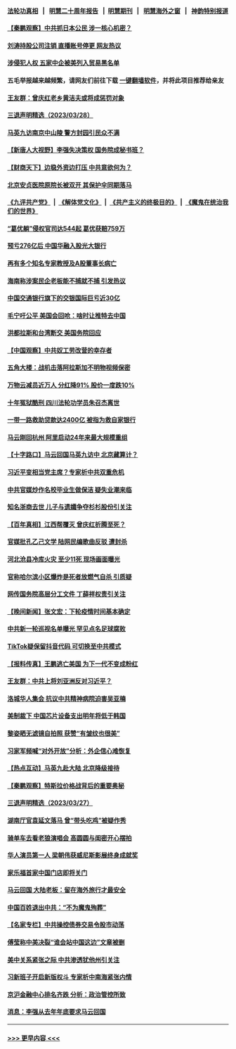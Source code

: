 #### [法轮功真相](https://github.com/gfw-breaker/truth/blob/master/README.md?t=0) &nbsp;&nbsp;|&nbsp;&nbsp; [明慧二十周年报告](https://github.com/gfw-breaker/mh-reports/blob/master/README.md?t=0) &nbsp;&nbsp;|&nbsp;&nbsp;[明慧期刊](https://github.com/gfw-breaker/mh-qikan) &nbsp;&nbsp;|&nbsp;&nbsp; [明慧海外之窗](https://github.com/gfw-breaker/mh-news/blob/master/README.md?t=0) &nbsp;&nbsp;|&nbsp;&nbsp; [神韵特别报道](https://github.com/gfw-breaker/mh-news/blob/master/shenyun.md?t=0)
#### [【秦鹏观察】中共抓日本公民 涉一核心机密？](../pages/nsc413/n13960569.md?t=03291243) 
#### [刘涛持股公司注销 直播账号停更 网友热议](../pages/nsc413/n13960536.md?t=03291243) 
#### [涉侵犯人权 五家中企被美列入贸易黑名单](../pages/nsc413/n13960595.md?t=03291243) 
#### 五毛举报越来越频繁，请网友们前往下载 [一键翻墙软件](https://github.com/gfw-breaker/ssr-accounts)，并将此项目推荐给亲友
#### [王友群：曾庆红老乡黄洁夫或将成惩罚对象](../pages/nsc413/n13960455.md?t=03291243) 
#### [三退声明精选（2023/03/28）](../pages/nsc413/n13960570.md?t=03291243) 
#### [马英九访南京中山陵 警方封园引民众不满](../pages/nsc413/n13960238.md?t=03291243) 
#### [【新唐人大视野】李强失决策权 国务院成秘书班？](../pages/nsc413/n13960468.md?t=03291243) 
#### [【财商天下】边稳外资边打压 中共意欲何为？](../pages/nsc413/n13960532.md?t=03291243) 
#### [北京安贞医院原院长被双开 其保护伞同期落马](../pages/nsc413/n13960485.md?t=03291243) 
#### [《九评共产党》](https://github.com/begood0513/9ping.md/blob/master/README.md) &nbsp;|&nbsp; [《解体党文化》](../../../../jtdwh.md/blob/master/README.md)  &nbsp;|&nbsp; [《共产主义的终极目的》](../../../../gczydzjmd.md/blob/master/README.md) &nbsp;|&nbsp; [《魔鬼在统治我们的世界》](../../../../mgztzwmdsj.md/blob/master/README.md) 
#### [“葛优躺”侵权官司达544起 葛优获赔759万](../pages/nsc413/n13960517.md?t=03291243) 
#### [预亏276亿后 中国华融入股光大银行](../pages/nsc413/n13960472.md?t=03291243) 
#### [再有多个知名专家教授及A股董事长病亡](../pages/nsc413/n13960467.md?t=03291243) 
#### [海南称涉案民企老板能不捕就不捕 引发热议](../pages/nsc413/n13960205.md?t=03291243) 
#### [中国交通银行旗下的交银国际巨亏近30亿](../pages/nsc413/n13960506.md?t=03291243) 
#### [毛宁吁公平 美国会回呛：啥时让推特去中国](../pages/nsc413/n13960476.md?t=03291243) 
#### [洪都拉斯和台湾断交 美国务院回应](../pages/nsc413/n13960478.md?t=03291243) 
#### [【中国观察】中共奴工劳改营的幸存者](../pages/nsc413/n13959529.md?t=03291243) 
#### [五角大楼：战机击落阿拉斯加不明物视频保密](../pages/nsc413/n13960452.md?t=03291243) 
#### [万物云减员近万人 分红降91% 股价一度跌10%](../pages/nsc413/n13960386.md?t=03291243) 
#### [十年冤狱酷刑 四川法轮功学员朱召杰离世](../pages/nsc413/n13959794.md?t=03291243) 
#### [一带一路救助贷款达2400亿 被指为救自家银行](../pages/nsc413/n13960363.md?t=03291243) 
#### [马云刚回杭州 阿里启动24年来最大规模重组](../pages/nsc413/n13960348.md?t=03291243) 
#### [【十字路口】马云回国马英九访中 北京藏算计？](../pages/nsc413/n13960347.md?t=03291243) 
#### [习近平变相当党主席？专家析中共双重危机](../pages/nsc413/n13960204.md?t=03291243) 
#### [中共官媒炒作名校毕业生做保洁 疑失业潮来临](../pages/nsc413/n13960303.md?t=03291243) 
#### [知名浙商去世 儿子与遗孀争夺杉杉股份引关注](../pages/nsc413/n13960235.md?t=03291243) 
#### [【百年真相】江西帮覆灭 曾庆红折腾至死？](../pages/nsc413/n13957861.md?t=03291243) 
#### [官媒批孔乙己文学 陆网民编歌曲反驳 遭封杀](../pages/nsc413/n13960282.md?t=03291243) 
#### [河北沧县冷库火灾 至少11死 现场画面曝光](../pages/nsc413/n13960261.md?t=03291243) 
#### [官称哈尔滨小区爆炸是死者放燃气自杀 引质疑](../pages/nsc413/n13960217.md?t=03291243) 
#### [网传国务院高层分工文件 丁薛祥权责引关注](../pages/nsc413/n13960107.md?t=03291243) 
#### [【晚间新闻】张文宏：下轮疫情时间基本确定](../pages/nsc413/n13960183.md?t=03291243) 
#### [中共新一轮巡视名单曝光 罕见点名足球腐败](../pages/nsc413/n13959988.md?t=03291243) 
#### [TikTok疑保留抖音代码 可切换至中共模式](../pages/nsc413/n13960112.md?t=03291243) 
#### [【报料传真】王鹏逃亡美国 为下一代不变成粉红](../pages/nsc413/n13956218.md?t=03291243) 
#### [王友群：中共上将刘亚洲反对习近平？](../pages/nsc413/n13959965.md?t=03291243) 
#### [洛城华人集会 抗议中共精神病院迫害吴亚楠](../pages/nsc413/n13959971.md?t=03291243) 
#### [美制裁下 中国芯片设备支出明年将低于韩国](../pages/nsc413/n13959924.md?t=03291243) 
#### [黎姿晒无滤镜自拍照 获赞“有皱纹也很美”](../pages/nsc413/n13959894.md?t=03291243) 
#### [习家军频喊“对外开放”分析：外企信心难恢复](../pages/nsc413/n13959777.md?t=03291243) 
#### [【热点互动】马英九赴大陆 北京降级接待](../pages/nsc413/n13959869.md?t=03291243) 
#### [【秦鹏观察】特斯拉价格战背后的重要奥秘](../pages/nsc413/n13959896.md?t=03291243) 
#### [三退声明精选（2023/03/27）](../pages/nsc413/n13959910.md?t=03291243) 
#### [湖南厅官袁延文落马 曾“带头吃鸡”被疑作秀](../pages/nsc413/n13959881.md?t=03291243) 
#### [骑单车去看老狼演唱会 高圆圆与闺密开心摆拍](../pages/nsc413/n13959871.md?t=03291243) 
#### [华人演员第一人 梁朝伟获威尼斯影展终身成就奖](../pages/nsc413/n13959846.md?t=03291243) 
#### [家乐福首家中国门店即将关门](../pages/nsc413/n13959863.md?t=03291243) 
#### [马云回国 大陆老板：留在海外旅行才最安全](../pages/nsc413/n13959809.md?t=03291243) 
#### [中国百姓退出中共：“不为魔鬼殉葬”](../pages/nsc413/n13959024.md?t=03291243) 
#### [【名家专栏】中共操控债券交易令股市动荡](../pages/nsc413/n13959631.md?t=03291243) 
#### [傅莹称中美决裂“谁会站中国这边”文章被删](../pages/nsc413/n13959799.md?t=03291243) 
#### [美中关系紧张之际 中共渗透犹他州引关注](../pages/nsc413/n13959687.md?t=03291243) 
#### [习新班子开启新版权斗 专家析中南海紧张内情](../pages/nsc413/n13959588.md?t=03291243) 
#### [京沪金融中心排名齐跌 分析：政治管控所致](../pages/nsc413/n13959812.md?t=03291243) 
#### [消息：李强从去年年底要求马云回国](../pages/nsc413/n13959800.md?t=03291243) 

----
#### [ >>> 更早内容 <<< ](../indexes/nsc413-earlier.md)
